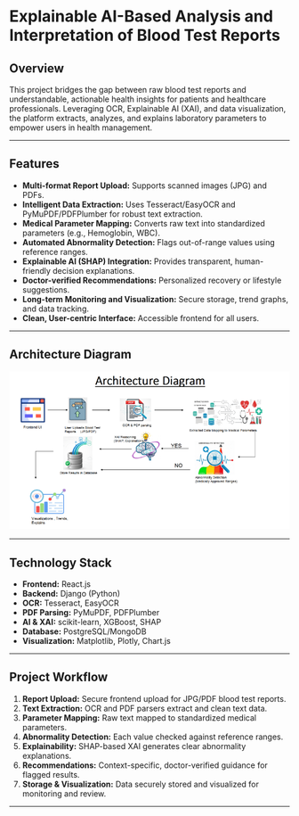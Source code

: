 # Explainable AI-Based Analysis and Interpretation of Blood Test Reports

## Overview

This project bridges the gap between raw blood test reports and understandable, actionable health insights for patients and healthcare professionals. Leveraging OCR, Explainable AI (XAI), and data visualization, the platform extracts, analyzes, and explains laboratory parameters to empower users in health management.

---

## Features

- **Multi-format Report Upload:** Supports scanned images (JPG) and PDFs.
- **Intelligent Data Extraction:** Uses Tesseract/EasyOCR and PyMuPDF/PDFPlumber for robust text extraction.
- **Medical Parameter Mapping:** Converts raw text into standardized parameters (e.g., Hemoglobin, WBC).
- **Automated Abnormality Detection:** Flags out-of-range values using reference ranges.
- **Explainable AI (SHAP) Integration:** Provides transparent, human-friendly decision explanations.
- **Doctor-verified Recommendations:** Personalized recovery or lifestyle suggestions.
- **Long-term Monitoring and Visualization:** Secure storage, trend graphs, and data tracking.
- **Clean, User-centric Interface:** Accessible frontend for all users.

---

## Architecture Diagram

![Architecture Diagram](/Architecture.png)


---

## Technology Stack

- **Frontend:** React.js
- **Backend:** Django (Python)
- **OCR:** Tesseract, EasyOCR
- **PDF Parsing:** PyMuPDF, PDFPlumber
- **AI & XAI:** scikit-learn, XGBoost, SHAP
- **Database:** PostgreSQL/MongoDB
- **Visualization:** Matplotlib, Plotly, Chart.js

---

## Project Workflow

1. **Report Upload:** Secure frontend upload for JPG/PDF blood test reports.
2. **Text Extraction:** OCR and PDF parsers extract and clean text data.
3. **Parameter Mapping:** Raw text mapped to standardized medical parameters.
4. **Abnormality Detection:** Each value checked against reference ranges.
5. **Explainability:** SHAP-based XAI generates clear abnormality explanations.
6. **Recommendations:** Context-specific, doctor-verified guidance for flagged results.
7. **Storage & Visualization:** Data securely stored and visualized for monitoring and review.

---
